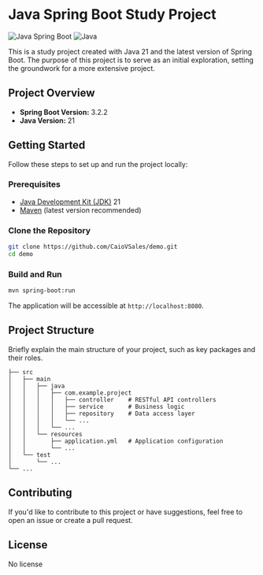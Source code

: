 # Java Spring Boot Study Project

![Java Spring Boot](https://img.shields.io/badge/Spring%20Boot-3.2.2-brightgreen) ![Java](https://img.shields.io/badge/Java-21-blue)

This is a study project created with Java 21 and the latest version of Spring Boot. The purpose of this project is to serve as an initial exploration, setting the groundwork for a more extensive project.

## Project Overview

- **Spring Boot Version:** 3.2.2
- **Java Version:** 21

## Getting Started

Follow these steps to set up and run the project locally:

### Prerequisites

- [Java Development Kit (JDK)](https://adoptopenjdk.net/) 21
- [Maven](https://maven.apache.org/) (latest version recommended)

### Clone the Repository

```bash
git clone https://github.com/CaioVSales/demo.git
cd demo
```

### Build and Run

```bash
mvn spring-boot:run
```

The application will be accessible at `http://localhost:8080`. 

## Project Structure

Briefly explain the main structure of your project, such as key packages and their roles.

```plaintext
├── src
│   ├── main
│   │   ├── java
│   │   │   ├── com.example.project
│   │   │   │   ├── controller    # RESTful API controllers
│   │   │   │   ├── service       # Business logic
│   │   │   │   ├── repository    # Data access layer
│   │   │   │   └── ...
│   │   │   └── ...
│   │   └── resources
│   │       ├── application.yml   # Application configuration
│   │       └── ...
│   └── test
│       └── ...
└── ...
```

## Contributing

If you'd like to contribute to this project or have suggestions, feel free to open an issue or create a pull request.

## License
No license
